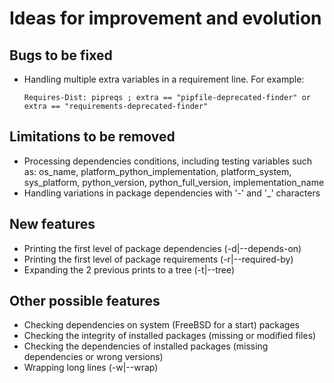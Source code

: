 # Ideas for improvement and evolution

## Bugs to be fixed
* Handling multiple extra variables in a requirement line. For example:
  ```
  Requires-Dist: pipreqs ; extra == "pipfile-deprecated-finder" or extra == "requirements-deprecated-finder"
  ```

## Limitations to be removed
* Processing dependencies conditions, including testing variables such as:
  os_name, platform_python_implementation, platform_system, sys_platform, python_version, python_full_version, implementation_name
* Handling variations in package dependencies with '-' and '_' characters

## New features
* Printing the first level of package dependencies (-d|--depends-on)
* Printing the first level of package requirements (-r|--required-by)
* Expanding the 2 previous prints to a tree (-t|--tree)

## Other possible features
* Checking dependencies on system (FreeBSD for a start) packages
* Checking the integrity of installed packages (missing or modified files)
* Checking the dependencies of installed packages (missing dependencies or wrong versions)
* Wrapping long lines (-w|--wrap)
